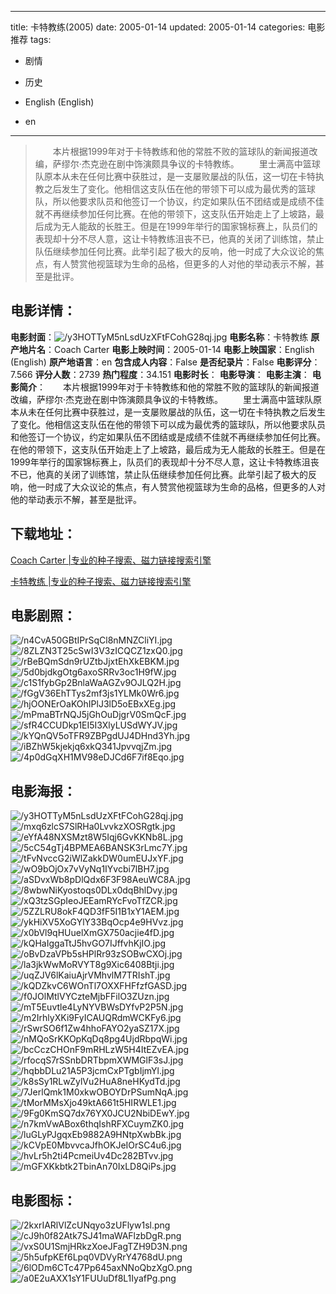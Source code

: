 
---
title: 卡特教练(2005)
date: 2005-01-14
updated: 2005-01-14
categories: 电影推荐
tags:
- 剧情
- 历史

- English (English)
- en
---


> 　　本片根据1999年对于卡特教练和他的常胜不败的篮球队的新闻报道改编，萨缪尔·杰克逊在剧中饰演颇具争议的卡特教练。 　　里士满高中篮球队原本从未在任何比赛中获胜过，是一支屡败屡战的队伍，这一切在卡特执教之后发生了变化。他相信这支队伍在他的带领下可以成为最优秀的篮球队，所以他要求队员和他签订一个协议，约定如果队伍不团结或是成绩不佳就不再继续参加任何比赛。在他的带领下，这支队伍开始走上了上坡路，最后成为无人能敌的长胜王。但是在1999年举行的国家锦标赛上，队员们的表现却十分不尽人意，这让卡特教练沮丧不已，他真的关闭了训练馆，禁止队伍继续参加任何比赛。此举引起了极大的反响，他一时成了大众议论的焦点，有人赞赏他视篮球为生命的品格，但更多的人对他的举动表示不解，甚至是批评。

## **电影详情**：

**电影封面**：<img src="https://image.tmdb.org/t/p/w200/y3HOTTyM5nLsdUzXFtFCohG28qj.jpg" alt="/y3HOTTyM5nLsdUzXFtFCohG28qj.jpg" title="/y3HOTTyM5nLsdUzXFtFCohG28qj.jpg">
**电影名称**：卡特教练
**原产地片名**：Coach Carter
**电影上映时间**：2005-01-14
**电影上映国家**：English (English)
**原产地语言**：en
**包含成人内容**：False
**是否纪录片**：False
**电影评分**：7.566
**评分人数**：2739
**热门程度**：34.151
**电影时长**：
**电影导演**：
**电影主演**：
**电影简介**：　　本片根据1999年对于卡特教练和他的常胜不败的篮球队的新闻报道改编，萨缪尔·杰克逊在剧中饰演颇具争议的卡特教练。 　　里士满高中篮球队原本从未在任何比赛中获胜过，是一支屡败屡战的队伍，这一切在卡特执教之后发生了变化。他相信这支队伍在他的带领下可以成为最优秀的篮球队，所以他要求队员和他签订一个协议，约定如果队伍不团结或是成绩不佳就不再继续参加任何比赛。在他的带领下，这支队伍开始走上了上坡路，最后成为无人能敌的长胜王。但是在1999年举行的国家锦标赛上，队员们的表现却十分不尽人意，这让卡特教练沮丧不已，他真的关闭了训练馆，禁止队伍继续参加任何比赛。此举引起了极大的反响，他一时成了大众议论的焦点，有人赞赏他视篮球为生命的品格，但更多的人对他的举动表示不解，甚至是批评。

## **下载地址**：
[Coach Carter |专业的种子搜索、磁力链接搜索引擎](https://movie.amd794.com:2083/?search=Coach%20Carter&ordering=&mode=match_phrase&page_size=10&page=1)

[卡特教练 |专业的种子搜索、磁力链接搜索引擎](https://movie.amd794.com:2083/?search=%E5%8D%A1%E7%89%B9%E6%95%99%E7%BB%83&ordering=&mode=match_phrase&page_size=10&page=1)
 

## **电影剧照**：
<img src="https://image.tmdb.org/t/p/original/n4CvA50GBtIPrSqCl8nMNZCliYI.jpg" alt="/n4CvA50GBtIPrSqCl8nMNZCliYI.jpg" title="/n4CvA50GBtIPrSqCl8nMNZCliYI.jpg"><img src="https://image.tmdb.org/t/p/original/8ZLZN3T25cSwI3V3zICQCZ1zxQ0.jpg" alt="/8ZLZN3T25cSwI3V3zICQCZ1zxQ0.jpg" title="/8ZLZN3T25cSwI3V3zICQCZ1zxQ0.jpg"><img src="https://image.tmdb.org/t/p/original/rBeBQmSdn9rUZtbJjxtEhXkEBKM.jpg" alt="/rBeBQmSdn9rUZtbJjxtEhXkEBKM.jpg" title="/rBeBQmSdn9rUZtbJjxtEhXkEBKM.jpg"><img src="https://image.tmdb.org/t/p/original/5d0bjdkgOtg6axoSRRv3oc1H9fW.jpg" alt="/5d0bjdkgOtg6axoSRRv3oc1H9fW.jpg" title="/5d0bjdkgOtg6axoSRRv3oc1H9fW.jpg"><img src="https://image.tmdb.org/t/p/original/c1S1fybGp2BnlaWaAGZv9OJLQ2H.jpg" alt="/c1S1fybGp2BnlaWaAGZv9OJLQ2H.jpg" title="/c1S1fybGp2BnlaWaAGZv9OJLQ2H.jpg"><img src="https://image.tmdb.org/t/p/original/fGgV36EhTTys2mf3js1YLMk0Wr6.jpg" alt="/fGgV36EhTTys2mf3js1YLMk0Wr6.jpg" title="/fGgV36EhTTys2mf3js1YLMk0Wr6.jpg"><img src="https://image.tmdb.org/t/p/original/hjOONErOaKOhIPlJ3lD5oEBxXEg.jpg" alt="/hjOONErOaKOhIPlJ3lD5oEBxXEg.jpg" title="/hjOONErOaKOhIPlJ3lD5oEBxXEg.jpg"><img src="https://image.tmdb.org/t/p/original/mPmaBTrNQJ5jGhOuDjgrV0SmQcF.jpg" alt="/mPmaBTrNQJ5jGhOuDjgrV0SmQcF.jpg" title="/mPmaBTrNQJ5jGhOuDjgrV0SmQcF.jpg"><img src="https://image.tmdb.org/t/p/original/sfR4CCUDkp1EI5I3XlyLUSdWYJV.jpg" alt="/sfR4CCUDkp1EI5I3XlyLUSdWYJV.jpg" title="/sfR4CCUDkp1EI5I3XlyLUSdWYJV.jpg"><img src="https://image.tmdb.org/t/p/original/kYQnQV5oTFR9ZBPgdUJ4DHnd3Yh.jpg" alt="/kYQnQV5oTFR9ZBPgdUJ4DHnd3Yh.jpg" title="/kYQnQV5oTFR9ZBPgdUJ4DHnd3Yh.jpg"><img src="https://image.tmdb.org/t/p/original/iBZhW5kjekjq6xkQ341JpvvqjZm.jpg" alt="/iBZhW5kjekjq6xkQ341JpvvqjZm.jpg" title="/iBZhW5kjekjq6xkQ341JpvvqjZm.jpg"><img src="https://image.tmdb.org/t/p/original/4p0dGqXH1MV98eDJCd6F7if8Eqo.jpg" alt="/4p0dGqXH1MV98eDJCd6F7if8Eqo.jpg" title="/4p0dGqXH1MV98eDJCd6F7if8Eqo.jpg">

## **电影海报**：
<img src="https://image.tmdb.org/t/p/original/y3HOTTyM5nLsdUzXFtFCohG28qj.jpg" alt="/y3HOTTyM5nLsdUzXFtFCohG28qj.jpg" title="/y3HOTTyM5nLsdUzXFtFCohG28qj.jpg"><img src="https://image.tmdb.org/t/p/original/mxq6zlcS7SlRHa0LvvkzXOSRgtk.jpg" alt="/mxq6zlcS7SlRHa0LvvkzXOSRgtk.jpg" title="/mxq6zlcS7SlRHa0LvvkzXOSRgtk.jpg"><img src="https://image.tmdb.org/t/p/original/eYfA48NXSMzt8W5Iqj6GvKKNb8L.jpg" alt="/eYfA48NXSMzt8W5Iqj6GvKKNb8L.jpg" title="/eYfA48NXSMzt8W5Iqj6GvKKNb8L.jpg"><img src="https://image.tmdb.org/t/p/original/5cC54gTj4BPMEA6BANSK3rLmc7Y.jpg" alt="/5cC54gTj4BPMEA6BANSK3rLmc7Y.jpg" title="/5cC54gTj4BPMEA6BANSK3rLmc7Y.jpg"><img src="https://image.tmdb.org/t/p/original/tFvNvccG2iWlZakkDW0umEUJxYF.jpg" alt="/tFvNvccG2iWlZakkDW0umEUJxYF.jpg" title="/tFvNvccG2iWlZakkDW0umEUJxYF.jpg"><img src="https://image.tmdb.org/t/p/original/wO9bOjOx7vVyNq1IYvcbi7lBH7.jpg" alt="/wO9bOjOx7vVyNq1IYvcbi7lBH7.jpg" title="/wO9bOjOx7vVyNq1IYvcbi7lBH7.jpg"><img src="https://image.tmdb.org/t/p/original/aSDvxWb8pDlQdx6F3F98AeuWC8A.jpg" alt="/aSDvxWb8pDlQdx6F3F98AeuWC8A.jpg" title="/aSDvxWb8pDlQdx6F3F98AeuWC8A.jpg"><img src="https://image.tmdb.org/t/p/original/8wbwNiKyostoqs0DLx0dqBhlDvy.jpg" alt="/8wbwNiKyostoqs0DLx0dqBhlDvy.jpg" title="/8wbwNiKyostoqs0DLx0dqBhlDvy.jpg"><img src="https://image.tmdb.org/t/p/original/xQ3tzSGpIeoJEEamRYcFvoTfZCR.jpg" alt="/xQ3tzSGpIeoJEEamRYcFvoTfZCR.jpg" title="/xQ3tzSGpIeoJEEamRYcFvoTfZCR.jpg"><img src="https://image.tmdb.org/t/p/original/5ZZLRU8okF4QD3fF5I1B1xY1AEM.jpg" alt="/5ZZLRU8okF4QD3fF5I1B1xY1AEM.jpg" title="/5ZZLRU8okF4QD3fF5I1B1xY1AEM.jpg"><img src="https://image.tmdb.org/t/p/original/ykHiXV5XoGYlY33BqOcp4e9HVvz.jpg" alt="/ykHiXV5XoGYlY33BqOcp4e9HVvz.jpg" title="/ykHiXV5XoGYlY33BqOcp4e9HVvz.jpg"><img src="https://image.tmdb.org/t/p/original/x0bVl9qHUuelXmGX750acjie4fD.jpg" alt="/x0bVl9qHUuelXmGX750acjie4fD.jpg" title="/x0bVl9qHUuelXmGX750acjie4fD.jpg"><img src="https://image.tmdb.org/t/p/original/kQHaIggaTtJ5hvGO7IJffvhKjIO.jpg" alt="/kQHaIggaTtJ5hvGO7IJffvhKjIO.jpg" title="/kQHaIggaTtJ5hvGO7IJffvhKjIO.jpg"><img src="https://image.tmdb.org/t/p/original/oBvDzaVPb5sHPlRr93zSOBwCXOj.jpg" alt="/oBvDzaVPb5sHPlRr93zSOBwCXOj.jpg" title="/oBvDzaVPb5sHPlRr93zSOBwCXOj.jpg"><img src="https://image.tmdb.org/t/p/original/la3jkWwMoRVYT8g9Xic6408Btji.jpg" alt="/la3jkWwMoRVYT8g9Xic6408Btji.jpg" title="/la3jkWwMoRVYT8g9Xic6408Btji.jpg"><img src="https://image.tmdb.org/t/p/original/uqZJV6lKaiuAjrVMhvlM7TRIshT.jpg" alt="/uqZJV6lKaiuAjrVMhvlM7TRIshT.jpg" title="/uqZJV6lKaiuAjrVMhvlM7TRIshT.jpg"><img src="https://image.tmdb.org/t/p/original/kQDZkvC6WOnTl7OXXFHFfzfGASD.jpg" alt="/kQDZkvC6WOnTl7OXXFHFfzfGASD.jpg" title="/kQDZkvC6WOnTl7OXXFHFfzfGASD.jpg"><img src="https://image.tmdb.org/t/p/original/f0JOlMtlVYCzteMjbFFilO3ZUzn.jpg" alt="/f0JOlMtlVYCzteMjbFFilO3ZUzn.jpg" title="/f0JOlMtlVYCzteMjbFFilO3ZUzn.jpg"><img src="https://image.tmdb.org/t/p/original/mT5Euvtle4LyNYVBWsDYfvP2P5N.jpg" alt="/mT5Euvtle4LyNYVBWsDYfvP2P5N.jpg" title="/mT5Euvtle4LyNYVBWsDYfvP2P5N.jpg"><img src="https://image.tmdb.org/t/p/original/m2IrhlyXKi9FyICAUQRdmWCKFy6.jpg" alt="/m2IrhlyXKi9FyICAUQRdmWCKFy6.jpg" title="/m2IrhlyXKi9FyICAUQRdmWCKFy6.jpg"><img src="https://image.tmdb.org/t/p/original/rSwrSO6f1Zw4hhoFAYO2yaSZ17X.jpg" alt="/rSwrSO6f1Zw4hhoFAYO2yaSZ17X.jpg" title="/rSwrSO6f1Zw4hhoFAYO2yaSZ17X.jpg"><img src="https://image.tmdb.org/t/p/original/nMQoSrKKOpKqDq8pg4UjdRbpqWi.jpg" alt="/nMQoSrKKOpKqDq8pg4UjdRbpqWi.jpg" title="/nMQoSrKKOpKqDq8pg4UjdRbpqWi.jpg"><img src="https://image.tmdb.org/t/p/original/bcCczCHOnF9mRHLzW5H4ItEZvEA.jpg" alt="/bcCczCHOnF9mRHLzW5H4ItEZvEA.jpg" title="/bcCczCHOnF9mRHLzW5H4ItEZvEA.jpg"><img src="https://image.tmdb.org/t/p/original/rfocqS7rSSnbDRTbpmXWMGlF3sJ.jpg" alt="/rfocqS7rSSnbDRTbpmXWMGlF3sJ.jpg" title="/rfocqS7rSSnbDRTbpmXWMGlF3sJ.jpg"><img src="https://image.tmdb.org/t/p/original/hqbbDLu21A5P3jcmCxPTgbIjmYl.jpg" alt="/hqbbDLu21A5P3jcmCxPTgbIjmYl.jpg" title="/hqbbDLu21A5P3jcmCxPTgbIjmYl.jpg"><img src="https://image.tmdb.org/t/p/original/k8sSy1RLwZylVu2HuA8neHKydTd.jpg" alt="/k8sSy1RLwZylVu2HuA8neHKydTd.jpg" title="/k8sSy1RLwZylVu2HuA8neHKydTd.jpg"><img src="https://image.tmdb.org/t/p/original/7JerlQmk1M0xkwOBOYDrPSumNqA.jpg" alt="/7JerlQmk1M0xkwOBOYDrPSumNqA.jpg" title="/7JerlQmk1M0xkwOBOYDrPSumNqA.jpg"><img src="https://image.tmdb.org/t/p/original/tMorMMsXjo49ktA661t5HIRWLE1.jpg" alt="/tMorMMsXjo49ktA661t5HIRWLE1.jpg" title="/tMorMMsXjo49ktA661t5HIRWLE1.jpg"><img src="https://image.tmdb.org/t/p/original/9Fg0KmSQ7dx76YX0JCU2NbiDEwY.jpg" alt="/9Fg0KmSQ7dx76YX0JCU2NbiDEwY.jpg" title="/9Fg0KmSQ7dx76YX0JCU2NbiDEwY.jpg"><img src="https://image.tmdb.org/t/p/original/n7kmVwABox6thqIshRFXCuymZK0.jpg" alt="/n7kmVwABox6thqIshRFXCuymZK0.jpg" title="/n7kmVwABox6thqIshRFXCuymZK0.jpg"><img src="https://image.tmdb.org/t/p/original/luGLyPJgqxEb9882A9HNtpXwbBk.jpg" alt="/luGLyPJgqxEb9882A9HNtpXwbBk.jpg" title="/luGLyPJgqxEb9882A9HNtpXwbBk.jpg"><img src="https://image.tmdb.org/t/p/original/kCVpE0MbvvcaJfhOKJeIOrSC4u6.jpg" alt="/kCVpE0MbvvcaJfhOKJeIOrSC4u6.jpg" title="/kCVpE0MbvvcaJfhOKJeIOrSC4u6.jpg"><img src="https://image.tmdb.org/t/p/original/hvLr5h2ti4PcmeiUv4Dc282BTvv.jpg" alt="/hvLr5h2ti4PcmeiUv4Dc282BTvv.jpg" title="/hvLr5h2ti4PcmeiUv4Dc282BTvv.jpg"><img src="https://image.tmdb.org/t/p/original/mGFXKkbtk2TbinAn70IxLD8QiPs.jpg" alt="/mGFXKkbtk2TbinAn70IxLD8QiPs.jpg" title="/mGFXKkbtk2TbinAn70IxLD8QiPs.jpg">

## **电影图标**：
<img src="https://image.tmdb.org/t/p/original/2kxrIARlVlZcUNqyo3zUFlyw1sl.png" alt="/2kxrIARlVlZcUNqyo3zUFlyw1sl.png" title="/2kxrIARlVlZcUNqyo3zUFlyw1sl.png"><img src="https://image.tmdb.org/t/p/original/cJ9h0f82Atk7SJ41maWAFlzbDgR.png" alt="/cJ9h0f82Atk7SJ41maWAFlzbDgR.png" title="/cJ9h0f82Atk7SJ41maWAFlzbDgR.png"><img src="https://image.tmdb.org/t/p/original/vxS0U1SmjHRkzXoeJFagTZH9D3N.png" alt="/vxS0U1SmjHRkzXoeJFagTZH9D3N.png" title="/vxS0U1SmjHRkzXoeJFagTZH9D3N.png"><img src="https://image.tmdb.org/t/p/original/5h5ufpKEf6Lpq0VDVyRrY4768dU.png" alt="/5h5ufpKEf6Lpq0VDVyRrY4768dU.png" title="/5h5ufpKEf6Lpq0VDVyRrY4768dU.png"><img src="https://image.tmdb.org/t/p/original/6lODm6CTc47Pp645axNNoQbzXgO.png" alt="/6lODm6CTc47Pp645axNNoQbzXgO.png" title="/6lODm6CTc47Pp645axNNoQbzXgO.png"><img src="https://image.tmdb.org/t/p/original/a0E2uAXX1sY1FUUuDf8L1IyafPg.png" alt="/a0E2uAXX1sY1FUUuDf8L1IyafPg.png" title="/a0E2uAXX1sY1FUUuDf8L1IyafPg.png">
